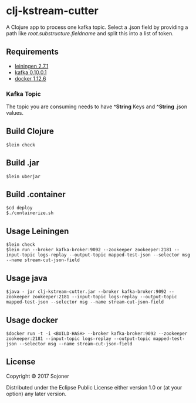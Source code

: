 # clj-kstream-cutter

A Clojure app to process one kafka topic. Select a .json
field by providing a path like *root.substructure.fieldname* and split this into a list of token.

## Requirements

* [leiningen 2.7.1](https://leiningen.org/)
* [kafka 0.10.0.1](http://kafka.apache.org) 
* [docker 1.12.6](https://www.docker.com/)

### Kafka Topic

The topic you are consuming needs to have **^String** Keys and **^String** .json values.  

## Build Clojure
    
    $lein check

## Build .jar

    $lein uberjar

## Build .container
    
    $cd deploy
    $./containerize.sh

## Usage Leiningen

    $lein check
    $lein run --broker kafka-broker:9092 --zookeeper zookeeper:2181 --input-topic logs-replay --output-topic mapped-test-json --selector msg --name stream-cut-json-field
## Usage java

    $java - jar clj-kstream-cutter.jar --broker kafka-broker:9092 --zookeeper zookeeper:2181 --input-topic logs-replay --output-topic mapped-test-json --selector msg --name stream-cut-json-field

## Usage docker

    $docker run -t -i <BUILD-HASH> --broker kafka-broker:9092 --zookeeper zookeeper:2181 --input-topic logs-replay --output-topic mapped-test-json --selector msg --name stream-cut-json-field


## License

Copyright © 2017 Sojoner

Distributed under the Eclipse Public License either version 1.0 or (at
your option) any later version.
